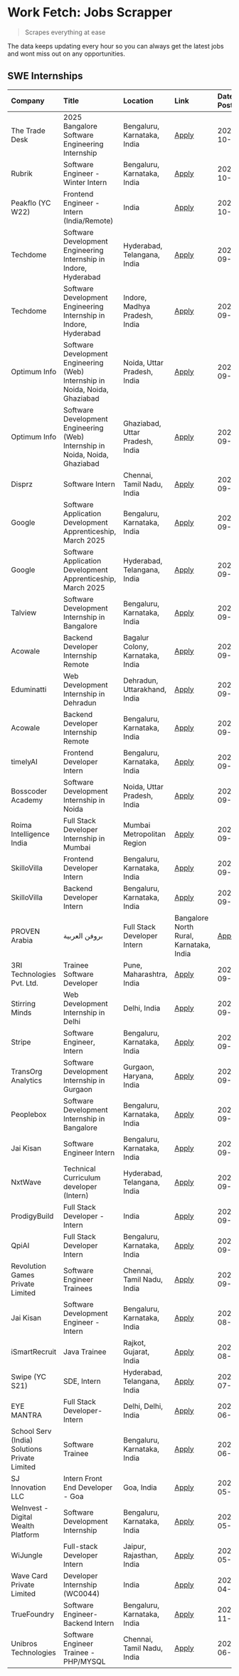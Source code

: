 # Work Fetch: Jobs Scrapper
> Scrapes everything at ease

The data keeps updating every hour so you can always get the latest jobs and wont miss out on any opportunities.

## SWE Internships
<!--START_SECTION:workfetch-->
| Company                                       | Title                                                                        | Location                                | Link                                                                                                                                                                                                                                                                          | Date Posted   |
|:----------------------------------------------|:-----------------------------------------------------------------------------|:----------------------------------------|:------------------------------------------------------------------------------------------------------------------------------------------------------------------------------------------------------------------------------------------------------------------------------|:--------------|
| The Trade Desk                                | 2025 Bangalore Software Engineering Internship                               | Bengaluru, Karnataka, India             | [Apply](https://in.linkedin.com/jobs/view/2025-bangalore-software-engineering-internship-at-the-trade-desk-3987456531?position=17&pageNum=0&refId=wMazS2yKLK9OhiqqzxRiqw%3D%3D&trackingId=%2F1vHgLbljUu9WbIXfQZ8kA%3D%3D)                                                     | 2024-10-02    |
| Rubrik                                        | Software Engineer - Winter Intern                                            | Bengaluru, Karnataka, India             | [Apply](https://in.linkedin.com/jobs/view/software-engineer-winter-intern-at-rubrik-4006567784?position=23&pageNum=0&refId=wMazS2yKLK9OhiqqzxRiqw%3D%3D&trackingId=5VBg0W36iOFrnljtdMk0AQ%3D%3D)                                                                              | 2024-10-02    |
| Peakflo (YC W22)                              | Frontend Engineer - Intern (India/Remote)                                    | India                                   | [Apply](https://in.linkedin.com/jobs/view/frontend-engineer-intern-india-remote-at-peakflo-yc-w22-4037729755?position=18&pageNum=0&refId=wMazS2yKLK9OhiqqzxRiqw%3D%3D&trackingId=Tn2MMdroyV0Z6NPCotMWoA%3D%3D)                                                                | 2024-10-01    |
| Techdome                                      | Software Development Engineering Internship in Indore, Hyderabad             | Hyderabad, Telangana, India             | [Apply](https://in.linkedin.com/jobs/view/software-development-engineering-internship-in-indore-hyderabad-at-techdome-4039243553?position=45&pageNum=0&refId=wMazS2yKLK9OhiqqzxRiqw%3D%3D&trackingId=QPCq52IAfmuL73PGNlLxDg%3D%3D)                                            | 2024-09-30    |
| Techdome                                      | Software Development Engineering Internship in Indore, Hyderabad             | Indore, Madhya Pradesh, India           | [Apply](https://in.linkedin.com/jobs/view/software-development-engineering-internship-in-indore-hyderabad-at-techdome-4039245043?position=51&pageNum=0&refId=wMazS2yKLK9OhiqqzxRiqw%3D%3D&trackingId=zZs%2Fz5OikYxjdO8zl0wYQQ%3D%3D)                                          | 2024-09-30    |
| Optimum Info                                  | Software Development Engineering (Web) Internship in Noida, Noida, Ghaziabad | Noida, Uttar Pradesh, India             | [Apply](https://in.linkedin.com/jobs/view/software-development-engineering-web-internship-in-noida-noida-ghaziabad-at-optimum-info-4037042231?position=6&pageNum=0&refId=wMazS2yKLK9OhiqqzxRiqw%3D%3D&trackingId=KnKbw18yMc8k8ZwPsN2coQ%3D%3D)                                | 2024-09-27    |
| Optimum Info                                  | Software Development Engineering (Web) Internship in Noida, Noida, Ghaziabad | Ghaziabad, Uttar Pradesh, India         | [Apply](https://in.linkedin.com/jobs/view/software-development-engineering-web-internship-in-noida-noida-ghaziabad-at-optimum-info-4037041629?position=7&pageNum=0&refId=wMazS2yKLK9OhiqqzxRiqw%3D%3D&trackingId=S5ybqSNFIDSR7yjsxxKJ8Q%3D%3D)                                | 2024-09-27    |
| Disprz                                        | Software Intern                                                              | Chennai, Tamil Nadu, India              | [Apply](https://in.linkedin.com/jobs/view/software-intern-at-disprz-4034165337?position=58&pageNum=0&refId=wMazS2yKLK9OhiqqzxRiqw%3D%3D&trackingId=bVyUpnLxXPCGoAtluZBNvw%3D%3D)                                                                                              | 2024-09-26    |
| Google                                        | Software Application Development Apprenticeship, March 2025                  | Bengaluru, Karnataka, India             | [Apply](https://in.linkedin.com/jobs/view/software-application-development-apprenticeship-march-2025-at-google-4032957527?position=2&pageNum=0&refId=wMazS2yKLK9OhiqqzxRiqw%3D%3D&trackingId=EeFfCv1ix3NM6UbYikGfdA%3D%3D)                                                    | 2024-09-24    |
| Google                                        | Software Application Development Apprenticeship, March 2025                  | Hyderabad, Telangana, India             | [Apply](https://in.linkedin.com/jobs/view/software-application-development-apprenticeship-march-2025-at-google-4032957528?position=3&pageNum=0&refId=wMazS2yKLK9OhiqqzxRiqw%3D%3D&trackingId=Cx3oAO0w4eEvZ7nElT%2BeMQ%3D%3D)                                                  | 2024-09-24    |
| Talview                                       | Software Development Internship in Bangalore                                 | Bengaluru, Karnataka, India             | [Apply](https://in.linkedin.com/jobs/view/software-development-internship-in-bangalore-at-talview-4033703077?position=10&pageNum=0&refId=wMazS2yKLK9OhiqqzxRiqw%3D%3D&trackingId=%2BGj2YykQ4sy0CYKG3YWmyw%3D%3D)                                                              | 2024-09-23    |
| Acowale                                       | Backend Developer Internship Remote                                          | Bagalur Colony, Karnataka, India        | [Apply](https://in.linkedin.com/jobs/view/backend-developer-internship-remote-at-acowale-4030088707?position=14&pageNum=0&refId=wMazS2yKLK9OhiqqzxRiqw%3D%3D&trackingId=Z%2FjUggQrWN%2FhyLiB%2FWWoqw%3D%3D)                                                                   | 2024-09-21    |
| Eduminatti                                    | Web Development Internship in Dehradun                                       | Dehradun, Uttarakhand, India            | [Apply](https://in.linkedin.com/jobs/view/web-development-internship-in-dehradun-at-eduminatti-4032105381?position=25&pageNum=0&refId=wMazS2yKLK9OhiqqzxRiqw%3D%3D&trackingId=7ZyUA%2FEj756iT5exm79hCA%3D%3D)                                                                 | 2024-09-21    |
| Acowale                                       | Backend Developer Internship Remote                                          | Bengaluru, Karnataka, India             | [Apply](https://in.linkedin.com/jobs/view/backend-developer-internship-remote-at-acowale-4030975489?position=9&pageNum=0&refId=wMazS2yKLK9OhiqqzxRiqw%3D%3D&trackingId=jUpdP0ApjiEWYxqvGph3vA%3D%3D)                                                                          | 2024-09-20    |
| timelyAI                                      | Frontend Developer Intern                                                    | Bengaluru, Karnataka, India             | [Apply](https://in.linkedin.com/jobs/view/frontend-developer-intern-at-timelyai-4030925040?position=13&pageNum=0&refId=wMazS2yKLK9OhiqqzxRiqw%3D%3D&trackingId=NtNn7LTuQ2mnKPL3fhiecg%3D%3D)                                                                                  | 2024-09-20    |
| Bosscoder Academy                             | Software Development Internship in Noida                                     | Noida, Uttar Pradesh, India             | [Apply](https://in.linkedin.com/jobs/view/software-development-internship-in-noida-at-bosscoder-academy-4031161323?position=16&pageNum=0&refId=wMazS2yKLK9OhiqqzxRiqw%3D%3D&trackingId=fFTUqAMJhoBgNi6DLekjhg%3D%3D)                                                          | 2024-09-20    |
| Roima Intelligence India                      | Full Stack Developer Internship in Mumbai                                    | Mumbai Metropolitan Region              | [Apply](https://in.linkedin.com/jobs/view/full-stack-developer-internship-in-mumbai-at-roima-intelligence-india-4031159544?position=47&pageNum=0&refId=wMazS2yKLK9OhiqqzxRiqw%3D%3D&trackingId=JXnjdyK%2BgN2%2Bup5m1U%2F1ag%3D%3D)                                            | 2024-09-20    |
| SkilloVilla                                   | Frontend Developer Intern                                                    | Bengaluru, Karnataka, India             | [Apply](https://in.linkedin.com/jobs/view/frontend-developer-intern-at-skillovilla-4025873510?position=8&pageNum=0&refId=wMazS2yKLK9OhiqqzxRiqw%3D%3D&trackingId=xDHbn8j%2BbHOYK6wYo%2FTKeA%3D%3D)                                                                            | 2024-09-17    |
| SkilloVilla                                   | Backend Developer Intern                                                     | Bengaluru, Karnataka, India             | [Apply](https://in.linkedin.com/jobs/view/backend-developer-intern-at-skillovilla-4025860894?position=11&pageNum=0&refId=wMazS2yKLK9OhiqqzxRiqw%3D%3D&trackingId=xCWKRK4JIQllQOJ85Ed7Vw%3D%3D)                                                                                | 2024-09-17    |
| PROVEN Arabia | بروفن العربية                 | Full Stack Developer Intern                                                  | Bangalore North Rural, Karnataka, India | [Apply](https://in.linkedin.com/jobs/view/full-stack-developer-intern-at-proven-arabia-%D8%A8%D8%B1%D9%88%D9%81%D9%86-%D8%A7%D9%84%D8%B9%D8%B1%D8%A8%D9%8A%D8%A9-4028862862?position=55&pageNum=0&refId=wMazS2yKLK9OhiqqzxRiqw%3D%3D&trackingId=O332kgR1YCNMaQhdylI6Sg%3D%3D) | 2024-09-17    |
| 3RI Technologies Pvt. Ltd.                    | Trainee  Software Developer                                                  | Pune, Maharashtra, India                | [Apply](https://in.linkedin.com/jobs/view/trainee-software-developer-at-3ri-technologies-pvt-ltd-4026688364?position=24&pageNum=0&refId=wMazS2yKLK9OhiqqzxRiqw%3D%3D&trackingId=n6aPRSTW1QoPg8nhxHYjHw%3D%3D)                                                                 | 2024-09-15    |
| Stirring Minds                                | Web Development Internship in Delhi                                          | Delhi, India                            | [Apply](https://in.linkedin.com/jobs/view/web-development-internship-in-delhi-at-stirring-minds-4027057413?position=59&pageNum=0&refId=wMazS2yKLK9OhiqqzxRiqw%3D%3D&trackingId=2p%2BM7tGspYtPI7RdRvE3TA%3D%3D)                                                                | 2024-09-15    |
| Stripe                                        | Software Engineer, Intern                                                    | Bengaluru, Karnataka, India             | [Apply](https://in.linkedin.com/jobs/view/software-engineer-intern-at-stripe-4008214242?position=4&pageNum=0&refId=wMazS2yKLK9OhiqqzxRiqw%3D%3D&trackingId=WQ%2B5sN2WP44x5O%2FJxzXryA%3D%3D)                                                                                  | 2024-09-13    |
| TransOrg Analytics                            | Software Development Internship in Gurgaon                                   | Gurgaon, Haryana, India                 | [Apply](https://in.linkedin.com/jobs/view/software-development-internship-in-gurgaon-at-transorg-analytics-4024791052?position=48&pageNum=0&refId=wMazS2yKLK9OhiqqzxRiqw%3D%3D&trackingId=WRXwUModJBqHwroZ8n5A3w%3D%3D)                                                       | 2024-09-12    |
| Peoplebox                                     | Software Development Internship in Bangalore                                 | Bengaluru, Karnataka, India             | [Apply](https://in.linkedin.com/jobs/view/software-development-internship-in-bangalore-at-peoplebox-4022411601?position=12&pageNum=0&refId=wMazS2yKLK9OhiqqzxRiqw%3D%3D&trackingId=rYxPKMXQUNzG8LO4TBWaLQ%3D%3D)                                                              | 2024-09-10    |
| Jai Kisan                                     | Software Engineer Intern                                                     | Bengaluru, Karnataka, India             | [Apply](https://in.linkedin.com/jobs/view/software-engineer-intern-at-jai-kisan-4024075360?position=33&pageNum=0&refId=wMazS2yKLK9OhiqqzxRiqw%3D%3D&trackingId=hUaajt33a9P9erLc06hR7g%3D%3D)                                                                                  | 2024-09-09    |
| NxtWave                                       | Technical Curriculum developer (Intern)                                      | Hyderabad, Telangana, India             | [Apply](https://in.linkedin.com/jobs/view/technical-curriculum-developer-intern-at-nxtwave-4020462207?position=34&pageNum=0&refId=wMazS2yKLK9OhiqqzxRiqw%3D%3D&trackingId=llbV%2FQ4x6iMx9Yt3d87yyg%3D%3D)                                                                     | 2024-09-09    |
| ProdigyBuild                                  | Full Stack Developer - Intern                                                | India                                   | [Apply](https://in.linkedin.com/jobs/view/full-stack-developer-intern-at-prodigybuild-4019591942?position=43&pageNum=0&refId=wMazS2yKLK9OhiqqzxRiqw%3D%3D&trackingId=AncCN8%2Flt4xwkXB%2BEbxacQ%3D%3D)                                                                        | 2024-09-08    |
| QpiAI                                         | Full Stack Developer Intern                                                  | Bengaluru, Karnataka, India             | [Apply](https://in.linkedin.com/jobs/view/full-stack-developer-intern-at-qpiai-4017395346?position=28&pageNum=0&refId=wMazS2yKLK9OhiqqzxRiqw%3D%3D&trackingId=SY56SiAVdgyuEdW28orG%2FA%3D%3D)                                                                                 | 2024-09-06    |
| Revolution Games Private Limited              | Software Engineer Trainees                                                   | Chennai, Tamil Nadu, India              | [Apply](https://in.linkedin.com/jobs/view/software-engineer-trainees-at-revolution-games-private-limited-4015912927?position=27&pageNum=0&refId=wMazS2yKLK9OhiqqzxRiqw%3D%3D&trackingId=rtekcpv5DHYe3yyPFMJkaQ%3D%3D)                                                         | 2024-09-02    |
| Jai Kisan                                     | Software Development Engineer - Intern                                       | Bengaluru, Karnataka, India             | [Apply](https://in.linkedin.com/jobs/view/software-development-engineer-intern-at-jai-kisan-4027288169?position=22&pageNum=0&refId=wMazS2yKLK9OhiqqzxRiqw%3D%3D&trackingId=%2BDc1PAHMqDS1g7zz0E89Bw%3D%3D)                                                                    | 2024-08-22    |
| iSmartRecruit                                 | Java Trainee                                                                 | Rajkot, Gujarat, India                  | [Apply](https://in.linkedin.com/jobs/view/java-trainee-at-ismartrecruit-3992301825?position=29&pageNum=0&refId=wMazS2yKLK9OhiqqzxRiqw%3D%3D&trackingId=CdhYuBeMN%2BzRN5ab19dGUQ%3D%3D)                                                                                        | 2024-08-06    |
| Swipe (YC S21)                                | SDE, Intern                                                                  | Hyderabad, Telangana, India             | [Apply](https://in.linkedin.com/jobs/view/sde-intern-at-swipe-yc-s21-3980368092?position=35&pageNum=0&refId=wMazS2yKLK9OhiqqzxRiqw%3D%3D&trackingId=LPmcCj48KZOcFjGWNcs6Aw%3D%3D)                                                                                             | 2024-07-22    |
| EYE MANTRA                                    | Full Stack Developer- Intern                                                 | Delhi, Delhi, India                     | [Apply](https://in.linkedin.com/jobs/view/full-stack-developer-intern-at-eye-mantra-3960988037?position=42&pageNum=0&refId=wMazS2yKLK9OhiqqzxRiqw%3D%3D&trackingId=keR9qk6mnjxzmcikSDR%2BHQ%3D%3D)                                                                            | 2024-06-28    |
| School Serv (India) Solutions Private Limited | Software Trainee                                                             | Bengaluru, Karnataka, India             | [Apply](https://in.linkedin.com/jobs/view/software-trainee-at-school-serv-india-solutions-private-limited-3953917603?position=40&pageNum=0&refId=wMazS2yKLK9OhiqqzxRiqw%3D%3D&trackingId=4taN8foD6YDyf3Rbi414mA%3D%3D)                                                        | 2024-06-19    |
| SJ Innovation LLC                             | Intern Front End Developer - Goa                                             | Goa, India                              | [Apply](https://in.linkedin.com/jobs/view/intern-front-end-developer-goa-at-sj-innovation-llc-3931678611?position=19&pageNum=0&refId=wMazS2yKLK9OhiqqzxRiqw%3D%3D&trackingId=BKgfxuWnS9ZHOAQ2GyrZWg%3D%3D)                                                                    | 2024-05-24    |
| WeInvest - Digital Wealth Platform            | Software Development Internship                                              | Bengaluru, Karnataka, India             | [Apply](https://in.linkedin.com/jobs/view/software-development-internship-at-weinvest-digital-wealth-platform-3912867225?position=5&pageNum=0&refId=wMazS2yKLK9OhiqqzxRiqw%3D%3D&trackingId=LzbHCPboTf91CkdX29OIGw%3D%3D)                                                     | 2024-05-01    |
| WiJungle                                      | Full-stack Developer Intern                                                  | Jaipur, Rajasthan, India                | [Apply](https://in.linkedin.com/jobs/view/full-stack-developer-intern-at-wijungle-3912864543?position=57&pageNum=0&refId=wMazS2yKLK9OhiqqzxRiqw%3D%3D&trackingId=5cZOPuWivZ1YDaRnR1rSHw%3D%3D)                                                                                | 2024-05-01    |
| Wave Card Private Limited                     | Developer Internship (WC0044)                                                | India                                   | [Apply](https://in.linkedin.com/jobs/view/developer-internship-wc0044-at-wave-card-private-limited-3900079966?position=41&pageNum=0&refId=wMazS2yKLK9OhiqqzxRiqw%3D%3D&trackingId=nXKe2CNwPvrisAixiFN7mA%3D%3D)                                                               | 2024-04-15    |
| TrueFoundry                                   | Software Engineer-Backend Intern                                             | Bengaluru, Karnataka, India             | [Apply](https://in.linkedin.com/jobs/view/software-engineer-backend-intern-at-truefoundry-3779508170?position=39&pageNum=0&refId=wMazS2yKLK9OhiqqzxRiqw%3D%3D&trackingId=JjLKKYZLH1Yr3IGYYMCp1A%3D%3D)                                                                        | 2023-11-10    |
| Unibros Technologies                          | Software Engineer Trainee - PHP/MYSQL                                        | Chennai, Tamil Nadu, India              | [Apply](https://in.linkedin.com/jobs/view/software-engineer-trainee-php-mysql-at-unibros-technologies-3656599241?position=32&pageNum=0&refId=wMazS2yKLK9OhiqqzxRiqw%3D%3D&trackingId=LjjhApqNPeTynxd%2BZv42YA%3D%3D)                                                          | 2023-06-12    |
<!--END_SECTION:workfetch-->
